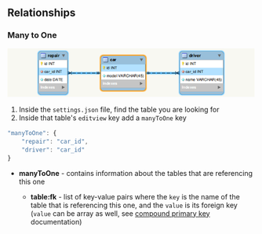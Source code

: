 
## Relationships

### Many to One

![Many to One][1]

1. Inside the `settings.json` file, find the table you are looking for
2. Inside that table's `editview` key add a `manyToOne` key

```js
"manyToOne": {
    "repair": "car_id",
    "driver": "car_id"
}
```

- **manyToOne** - contains information about the tables that are referencing this one
    - **table:fk** - list of key-value pairs where the `key` is the name of the table that is referencing this one, and the `value` is its foreign key<br />
    (`value` can be array as well, see [compound primary key][2] documentation)


  [1]: images/many-to-one.png
  [2]: #compound-one-to-one
